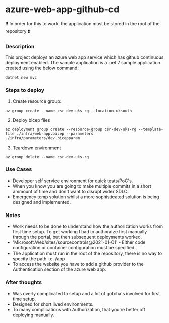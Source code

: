 # azure-web-app-github-cd

❗❗ In order for this to work, the application must be stored in the root of the repository ❗❗

### Description
This project deploys an azure web app service which has github continuous deployment enabled. The sample application is a .net 7 sample application created using the below command:

```dotnet new mvc```

### Steps to deploy
1) Create resource group:

```az group create --name csr-dev-uks-rg --location uksouth```

2) Deploy bicep files

```az deployment group create --resource-group csr-dev-uks-rg --template-file ./infra/web-app.bicep --parameters ./infra/parameters/dev.bicepparam```

3) Teardown environment

```az group delete --name csr-dev-uks-rg ```

### Use Cases
- Developer self service environment for quick tests/PoC's.
- When you know you are going to make multiple commits in a short ammount of time and don't want to disrupt wider SDLC.
- Emergency temp solution whilst a more sophisticated solution is being designed and implemented.

### Notes
- Work needs to be done to understand how the authorization works from first time setup. To get working I had to authoraize first manually through the portal, but then subsequent deployments worked.
- 'Microsoft.Web/sites/sourcecontrols@2021-01-01' - Either code configuration or container configuration must be specified.
- The application must run in the root of the repository, there is no way to specify the path i.e. /app
- To access the website you have to add a github provider to the Authentication section of the azure web app.

### After thoughts
- Was overly complicated to setup and a lot of gotcha's involved for first time setup.
- Designed for short lived environments.
- To many complications with Authorization, that you're better off deploying manually.
